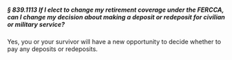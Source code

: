 ##### § 839.1113 If I elect to change my retirement coverage under the FERCCA, can I change my decision about making a deposit or redeposit for civilian or military service? #####

Yes, you or your survivor will have a new opportunity to decide whether to pay any deposits or redeposits.